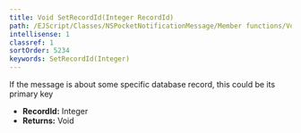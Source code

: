 ```yaml
---
title: Void SetRecordId(Integer RecordId)
path: /EJScript/Classes/NSPocketNotificationMessage/Member functions/Void SetRecordId(Integer p_0)
intellisense: 1
classref: 1
sortOrder: 5234
keywords: SetRecordId(Integer)
---
```



If the message is about some specific database record, this could be its primary key



* **RecordId:** Integer
* **Returns:** Void


